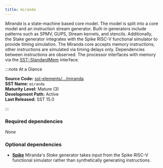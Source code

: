 ```yaml
---
title: miranda
---
```


*Miranda* is a state-machine based core model. The model is split into a core model and an instruction stream generator. Built-in generators include patterns such as SPMV, GUPS, Stream kernels, and stencils. Additionally, the Stake generator integrates with the Spike RISC-V functional simulator to provide timing simulation. The Miranda core accepts memory instructions; other instructions are simulated via timing delays only. Dependencies between instructions are observed. The processor interfaces with memory via the [SST::StandardMem](../../core/iface/StandardMem/class) interface.

:::note At a Glance

**Source Code:** [sst-elements/.../miranda](https://github.com/sstsimulator/sst-elements/tree/master/src/sst/elements/miranda) &nbsp;  
**SST Name:** `miranda` &nbsp;  
**Maturity Level:** Mature (3) &nbsp;  
**Development Path:** Active &nbsp;   
**Last Released:** SST 15.0

:::

### Required dependencies
*None*

### Optional dependencies

* [**Spike**](https://github.com/riscv-software-src/riscv-isa-sim) Miranda's *Stake* generator takes input from the Spike RISC-V functional simulator rather than synthetically generating instructions.
